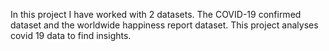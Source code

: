 In this project I have worked with 2 datasets. The COVID-19 confirmed dataset and the worldwide happiness report dataset.
This project analyses covid 19 data to find insights.
